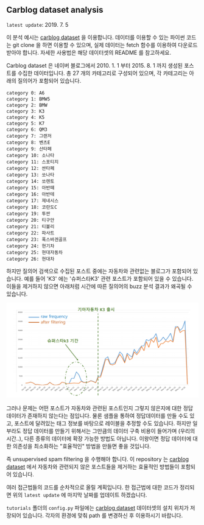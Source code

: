 ## Carblog dataset analysis

`latest update`: 2019. 7. 5

이 분석 예시는 [carblog dataset][carblog dataset] 을 이용합니다. 데이터를 이용할 수 있는 파이썬 코드는 git clone 을 하면 이용할 수 있으며, 실제 데이터는 fetch 함수를 이용하여 다운로드 받아야 합니다. 자세한 사용법은 해당 데이터셋의 README 를 참고하세요.

Carblog dataset 은 네이버 블로그에서 2010. 1. 1 부터 2015. 8. 1 까지 생성된 포스트를 수집한 데이터입니다. 총 27 개의 카테고리로 구성되어 있으며, 각 카테고리는 아래의 질의어가 포함되어 있습니다.

```
category 0: A6
category 1: BMW5
category 2: BMW
category 3: K3
category 4: K5
category 5: K7
category 6: QM3
category 7: 그랜저
category 8: 벤츠E
category 9: 산타페
category 10: 소나타
category 11: 스포티지
category 12: 싼타페
category 13: 쏘나타
category 14: 쏘렌토
category 15: 아반떼
category 16: 아반테
category 17: 제네시스
category 18: 코란도C
category 19: 투싼
category 20: 티구안
category 21: 티볼리
category 22: 파사트
category 23: 폭스바겐골프
category 24: 현기차
category 25: 현대자동차
category 26: 현대차
```

하지만 질의어 검색으로 수집된 포스트 중에는 자동차와 관련없는 블로그가 포함되어 있습니다. 예를 들어 'K3' 에는 '슈퍼스타K3' 관련 포스트가 포함되어 있을 수 있습니다. 이들을 제거하지 않으면 아래처럼 시간에 따른 질의어의 buzz 분석 결과가 왜곡될 수 있습니다.

![](resources/illustrate_k3_timeseries_distribution.png)

그러나 문제는 어떤 포스트가 자동차와 관련된 포스트인지 그렇지 않은지에 대한 정답 데이터가 존재하지 않는다는 점입니다. 물론 샘플을 통하여 정답데이터를 만들 수도 있고, 포스트에 달려있는 태그 정보를 바탕으로 레이블을 추정할 수도 있습니다. 하지만 일부라도 정답 데이터를 만들기 위해서는 그만큼의 데이터 구축 비용이 들어가며 (우리의 시간..), 다른 종류의 데이터에 확장 가능한 방법도 아닙니다. 이왕이면 정답 데이터에 대한 의존성을 최소화하는 "효율적인" 방법을 만들면 좋을 것입니다. 

즉 unsupervised spam filtering 을 수행해야 합니다. 이 repository 는 [carblog dataset][carblog dataset] 에서 자동차와 관련되지 않은 포스트들을 제거하는 효율적인 방법들이 포함되어 있습니다.

여러 접근법들의 코드를 순차적으로 올릴 계획입니다. 한 접근법에 대한 코드가 정리되면 위의 `latest update` 에 마지막 날짜를 업데이트 하겠습니다.

`tutorials` 폴더의 `config.py` 파일에는 [carblog dataset][carblog dataset] 데이터셋의 설치 위치가 저장되어 있습니다. 각자의 환경에 맞춰 path 를 변경하신 후 이용하시기 바랍니다.

[carblog dataset]: https://github.com/lovit/carblog_dataset